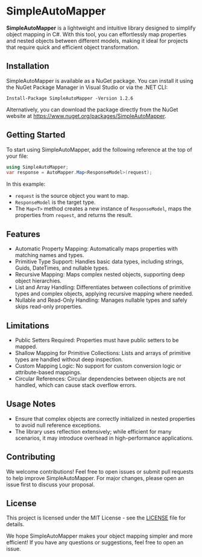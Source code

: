 # SimpleAutoMapper
**SimpleAutoMapper** is a lightweight and intuitive library designed to simplify object mapping in C#. With this tool, you can effortlessly map properties and nested objects between different models, making it ideal for projects that require quick and efficient object transformation.

## Installation
SimpleAutoMapper is available as a NuGet package. You can install it using the NuGet Package Manager in Visual Studio or via the .NET CLI:

```shell
Install-Package SimpleAutoMapper -Version 1.2.6
```
Alternatively, you can download the package directly from the NuGet website at https://www.nuget.org/packages/SimpleAutoMapper.

## Getting Started
To start using SimpleAutoMapper, add the following reference at the top of your file:

```C#
using SimpleAutoMapper;
var response = AutoMapper.Map<ResponseModel>(request);
```

In this example:

- `request` is the source object you want to map.
- `ResponseModel` is the target type.
- The `Map<T>` method creates a new instance of `ResponseModel`, maps the properties from `request`, and returns the result.

## Features
- Automatic Property Mapping: Automatically maps properties with matching names and types.
- Primitive Type Support: Handles basic data types, including strings, Guids, DateTimes, and nullable types.
- Recursive Mapping: Maps complex nested objects, supporting deep object hierarchies.
- List and Array Handling: Differentiates between collections of primitive types and complex objects, applying recursive mapping where needed.
- Nullable and Read-Only Handling: Manages nullable types and safely skips read-only properties.

## Limitations
- Public Setters Required: Properties must have public setters to be mapped.
- Shallow Mapping for Primitive Collections: Lists and arrays of primitive types are handled without deep inspection.
- Custom Mapping Logic: No support for custom conversion logic or attribute-based mappings.
- Circular References: Circular dependencies between objects are not handled, which can cause stack overflow errors.

## Usage Notes
- Ensure that complex objects are correctly initialized in nested properties to avoid null reference exceptions.
- The library uses reflection extensively; while efficient for many scenarios, it may introduce overhead in high-performance applications.

## Contributing
We welcome contributions! Feel free to open issues or submit pull requests to help improve SimpleAutoMapper. For major changes, please open an issue first to discuss your proposal.

## License
This project is licensed under the MIT License - see the [LICENSE](https://github.com/NetoBatista/simple_auto_mapper?tab=MIT-1-ov-file) file for details.

We hope SimpleAutoMapper makes your object mapping simpler and more efficient! If you have any questions or suggestions, feel free to open an issue.